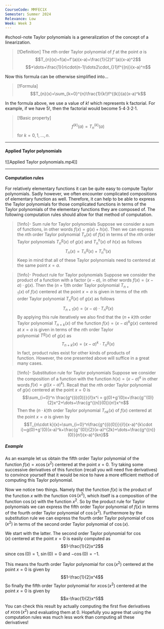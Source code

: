 ```yaml
---
CourseCode: MMFEC1X
Semester: Summer 2024
Relevance: Low
Week: Week 3
---
```

#school-note 
Taylor polynomials is a generalization of the concept of a linearization.
>[!Definition]
>The *n*th order Taylor polynomial of $f$ at the point $a$ is
>$$T_{n}(x)=f(a)+f'(a)(x-a)+\frac{1}{2}f''(a)(x-a)^2$$
>$$+\dots+\frac{1}{n\cdot(n-1)\dots2\cdot_{}1}f^{(n)}(x-a)^n$$

Now this formula can be otherwise simplified into...
>[!Formula]
>$$T_{n}(x)=\sum_{k=0}^{n}\frac{1}{k!}f^{(k)}(a)(x-a)^k$$

In the formula above, we use a value of $k!$ which represents k factorial. For example, if we have $5!$, then the factorial would become $5\cdot_{}4\cdot_{}3\cdot_{}2\cdot_{}1$.
>[!Basic property]
>$$f^{(k)}(a)=T_{n}^{(k)}(a)$$ for $k=0, 1, \dots, n$.

---
#### Applied Taylor polynomials
![[Applied Taylor polynomials.mp4]]

---
#### **Computation rules**
For relatively elementary functions it can be quite easy to compute Taylor polynomials. Sadly however, we often encounter complicated compositions of elementary function as well. Therefore, it can help to be able to express the Taylor polynomials for those complicated functions in terms of the Taylor polynomials of the elementary functions they are composed of. The following computation rules should allow for that method of computation.

>[!info]- Sum rule for Taylor polynomials
>Suppose we consider a sum of functions, in other words $f(x) = g(x)+h(x)$. Then we can express the $n$th order Taylor polynomial $T_{n}(x)$ of $f(x)$ in terms of the $n$th order Taylor polynomials $T_{n}^g(x)$ of $g(x)$ and $T_{n}^h(x)$ of $h(x)$ as follows
>$$T_{n}(x) = T_{n}^g(x)+T_{n}^h(x)$$
>Keep in mind that all of these Taylor polynomials need to centered at the same point $x=a$.

>[!info]- Product rule for Taylor polynomials
>Suppose we consider the product of a function with a factor $(x-a)$, in other words $f(x)=(x-a) \cdot g(x)$. Then the $(n+1)$th order Taylor polynomial $T_{n+1}(x)$ of $f(x)$ centered at the point $x=a$ is given in terms of the *n*th order Taylor polynomial $T_{n}^g(x)$ of $g(x)$ as follows
>$$T_{n+1}(x) = (x-a)\cdot T_{n}^g(x)$$
>By applying this rule iteratively we also find that the $(n+k)$th order Taylor polynomial $T_{n+k}(x)$ of the function $f(x) = (x-a)^kg(x)$ centered at $x=a$ is given in terms of the *n*th order Taylor polynomial $T^g(x)$ of $g(x)$ as
>$$T_{n+k}(x) = (x-a)^k\cdot T_{n}^g(x)$$
>In fact, product rules exist for other kinds of products of function. However, the one presented above will suffice in a great many cases.

>[!info]- Substitution rule for Taylor polynomials
>Suppose we consider the composition of a function with the function $h(x) = (x-a)^k$ in other words $f(x) = g((x-a)^k)$. Recall that the *n*th order Taylor polynomial of $g(x)$ centered at the point $x=0$ is
>$$\sum_{i=0}^n \frac{g^{(i)(0)}}{i!}x^i = g(0)+g'(0)x+\frac{g''(0)}{2}x^2+\dots+\frac{g^{(n)}(0)}{n!}x^n$$
>Then the $(n\cdot k)$th order Taylor polynomial $T_{nk}(x)$ of $f(x)$ centered at the point $x=a$ is given by
>$$T_{n\cdot k}(x)=\sum_{i=0}^n\frac{g^{(i)(0)}}{i!}(x-a)^{k\cdot i}=g(0)+g'(0)(x-a)^k+\frac{g''(0)}{2}(x-a)^{2k}+\dots+\frac{g^{(n)}(0)}{n!}(x-a)^{kn}$$

##### Example
As an example let us obtain the fifth order Taylor polynomial of the function $f(x)=x\cos(x^2)$ centered at the point $x=0$. Try taking some successive derivatives of this function (recall you will need five derivatives) to convince yourself that it would be nice to have a more efficient method of computing this Taylor polynomial.

Now we notice two things. Namely that the function $f(x)$ is the product of the function $x$ with the function $\cos(x^2)$, which itself is a composition of the function $\cos(x)$ with the function $x^2$. So by the product rule for Taylor polynomials we can express the fifth order Taylor polynomial of $f(x)$ in terms of the fourth order Taylor polynomial of $\cos(x^2)$. Furthermore by the substitution rule we can express the fourth order Taylor polynomial of $\cos(x^2)$ in terms of the second order Taylor polynomial of $\cos(x)$.

We start with the latter. The second order Taylor polynomial for $\cos(x)$ centered at the point $x=0$ is easily computed as
$$1-\frac{1}{2}x^2$$
since $\cos(0)=1$, $\sin(0)=0$ and $-\cos(0)=-1$.

This means the fourth order Taylor polynomial for $\cos(x^2)$ centered at the point $x=0$ is given by
$$1-\frac{1}{2}x^4$$
So finally the fifth order Taylor polynomial for $x\cos(x^2)$ centered at the point $x=0$ is given by
$$x-\frac{1}{2}x^5$$
You can check this result by actually computing the first five derivatives of $x\cos(x^2)$ and evaluating them at $0$. Hopefully you agree that using the computation rules was much less work than computing all these derivatives!
